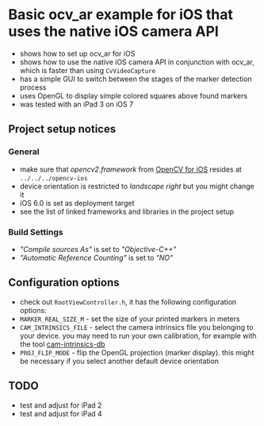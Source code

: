 # Basic ocv_ar example for iOS that uses the native iOS camera API

* shows how to set up ocv_ar for iOS
* shows how to use the native iOS camera API in conjunction with ocv_ar, which is faster than using `CvVideoCapture`
* has a simple GUI to switch between the stages of the marker detection process
* uses OpenGL to display simple colored squares above found markers
* was tested with an iPad 3 on iOS 7

## Project setup notices

### General
* make sure that *opencv2.framework* from [OpenCV for iOS](http://sourceforge.net/projects/opencvlibrary/files/opencv-ios/2.4.9/opencv2.framework.zip/download) resides at `../../../opencv-ios`
* device orientation is restricted to *landscape right* but you might change it
* iOS 6.0 is set as deployment target
* see the list of linked frameworks and libraries in the project setup

### Build Settings
* *"Compile sources As"* is set to *"Objective-C++"*
* *"Automatic Reference Counting"* is set to *"NO"*

## Configuration options
* check out `RootViewController.h`, it has the following configuration options:
 * `MARKER_REAL_SIZE_M` - set the size of your printed markers in meters
 * `CAM_INTRINSICS_FILE` - select the camera intrinsics file you belonging to your device. you may need to run your own calibration, for example with the tool [cam-intrinsics-db](https://github.com/htw-inka/cam-intrinsics-db)
 * `PROJ_FLIP_MODE` - flip the OpenGL projection (marker display). this might be necessary if you select another default device orientation 

## TODO

* test and adjust for iPad 2
* test and adjust for iPad 4
